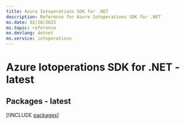 ```yaml
---
title: Azure Iotoperations SDK for .NET
description: Reference for Azure Iotoperations SDK for .NET
ms.date: 02/28/2025
ms.topic: reference
ms.devlang: dotnet
ms.service: iotoperations
---
```

# Azure Iotoperations SDK for .NET - latest
## Packages - latest
[!INCLUDE [packages](iotoperations-index.md)]